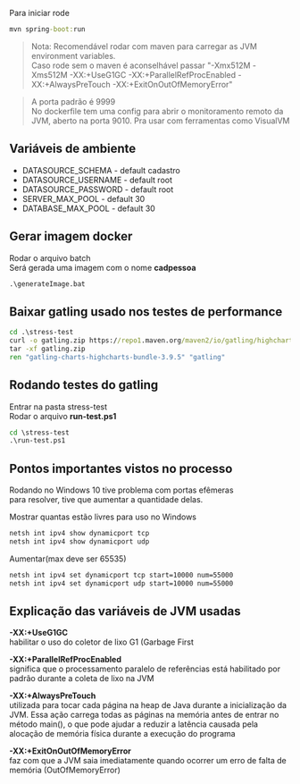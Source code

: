 Para iniciar rode
```cmd
mvn spring-boot:run
```

> Nota: Recomendável rodar com maven para carregar as JVM environment variables. <br>
> Caso rode sem o maven é aconselhável passar "-Xmx512M -Xms512M -XX:+UseG1GC -XX:+ParallelRefProcEnabled -XX:+AlwaysPreTouch -XX:+ExitOnOutOfMemoryError" 

> A porta padrão é 9999 <br>
> No dockerfile tem uma config para abrir o monitoramento remoto da JVM, aberto na porta 9010. Pra usar com ferramentas como VisualVM


## Variáveis de ambiente
- DATASOURCE_SCHEMA - default cadastro
- DATASOURCE_USERNAME - default root
- DATASOURCE_PASSWORD - default root
- SERVER_MAX_POOL - default 30
- DATABASE_MAX_POOL - default 30


## Gerar imagem docker 

Rodar o arquivo batch <br>
Será gerada uma imagem com o nome **cadpessoa**
```cmd
.\generateImage.bat
```


## Baixar gatling usado nos testes de performance
```cmd
cd .\stress-test
curl -o gatling.zip https://repo1.maven.org/maven2/io/gatling/highcharts/gatling-charts-highcharts-bundle/3.9.5/gatling-charts-highcharts-bundle-3.9.5-bundle.zip
tar -xf gatling.zip
ren "gatling-charts-highcharts-bundle-3.9.5" "gatling"
```

## Rodando testes do gatling
Entrar na pasta stress-test <br>
Rodar o arquivo **run-test.ps1**
```cmd
cd \stress-test
.\run-test.ps1
```


## Pontos importantes vistos no processo
Rodando no Windows 10 tive problema com portas efêmeras <br>
para resolver, tive que aumentar a quantidade delas.

Mostrar quantas estão livres para uso no Windows
```cmd
netsh int ipv4 show dynamicport tcp
netsh int ipv4 show dynamicport udp
```

Aumentar(max deve ser 65535)
```cmd
netsh int ipv4 set dynamicport tcp start=10000 num=55000
netsh int ipv4 set dynamicport udp start=10000 num=55000
```

## Explicação das variáveis de JVM usadas
**-XX:+UseG1GC** <br>
habilitar o uso do coletor de lixo G1 (Garbage First

**-XX:+ParallelRefProcEnabled** <br>
significa que o processamento paralelo de referências está habilitado por padrão durante a coleta de lixo na JVM

**-XX:+AlwaysPreTouch** <br>
utilizada para tocar cada página na heap de Java durante a inicialização da JVM. Essa ação carrega todas as páginas na memória antes de entrar no método main(), o que pode ajudar a reduzir a latência causada pela alocação de memória física durante a execução do programa

**-XX:+ExitOnOutOfMemoryError** <br>
faz com que a JVM saia imediatamente quando ocorrer um erro de falta de memória (OutOfMemoryError)
